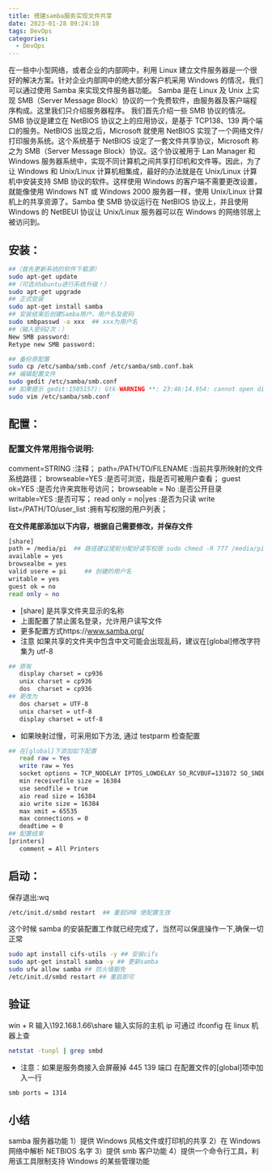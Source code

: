 ```yaml
---
title: 搭建samba服务实现文件共享
date: 2023-01-28 09:24:10
tags: DevOps
categories:
  - DevOps
---
```


在一些中小型网络，或者企业的内部网中，利用 Linux 建立文件服务器是一个很好的解决方案。针对企业内部网中的绝大部分客户机采用 Windows 的情况，我们可以通过使用 Samba 来实现文件服务器功能。
Samba 是在 Linux 及 Unix 上实现 SMB（Server Message Block）协议的一个免费软件，由服务器及客户端程序构成。这里我们只介绍服务器程序。
我们首先介绍一些 SMB 协议的情况。SMB 协议是建立在 NetBIOS 协议之上的应用协议，是基于 TCP138、139 两个端口的服务。NetBIOS 出现之后，Microsoft 就使用 NetBIOS 实现了一个网络文件/打印服务系统。这个系统基于 NetBIOS 设定了一套文件共享协议，Microsoft 称之为 SMB（Server Message Block）协议。这个协议被用于 Lan Manager 和 Windows 服务器系统中，实现不同计算机之间共享打印机和文件等。因此，为了让 Windows 和 Unix/Linux 计算机相集成，最好的办法就是在 Unix/Linux 计算机中安装支持 SMB 协议的软件。这样使用 Windows 的客户端不需要更改设置，就能像使用 Windows NT 或 Windows 2000 服务器一样，使用 Unix/Linux 计算机上的共享资源了。Samba 使 SMB 协议运行在 NetBIOS 协议上，并且使用 Windows 的 NetBEUI 协议让 Unix/Linux 服务器可以在 Windows 的网络邻居上被访问到。

## 安装：

```bash
##（首先更新系统的软件下载源）
sudo apt-get update
##（可选对ubuntu进行系统升级！）
sudo apt-get upgrade
## 正式安装
sudo apt-get install samba
## 安装结束后创建Samba用户，用户名及密码
sudo smbpasswd -a xxx  ## xxx为用户名
##（输入密码2次：）
New SMB password:
Retype new SMB password:

## 备份原配置
sudo cp /etc/samba/smb.conf /etc/samba/smb.conf.bak
## 编辑配置文件
sudo gedit /etc/samba/smb.conf
## 如果提示 gedit:1505157): Gtk-WARNING **: 23:46:14.954: cannot open display:可以通过vim进行编辑
sudo vim /etc/samba/smb.conf
```

## 配置：

### 配置文件常用指令说明:

comment=STRING :注释；
path=/PATH/TO/FILENAME :当前共享所映射的文件系统路径；
browseable=YES :是否可浏览，指是否可被用户查看；
guest ok=YES :是否允许来宾账号访问；
browseable = No :是否公开目录
writable=YES :是否可写；
read only = no|yes :是否为只读
write list=/PATH/TO/user_list :拥有写权限的用户列表；

**在文件尾部添加以下内容，根据自己需要修改，并保存文件**

```bash
[share]
path = /media/pi  ## 路径建议提前分配好读写权限 sudo chmod -R 777 /media/pi
available = yes
browsealbe = yes
valid usere = pi     ## 创建的用户名
writable = yes
guest ok = no
read only = no
```

- [share] 是共享文件夹显示的名称
- 上面配置了禁止匿名登录，允许用户读写文件
- 更多配置方式https://www.samba.org/
- 注意 如果共享的文件夹中包含中文可能会出现乱码，建议在[global]修改字符集为 utf-8

```bash
## 原有
   display charset = cp936
   unix charset = cp936
   dos  charset = cp936
## 更改为
   dos charset = UTF-8
   unix charset = utf-8
   display charset = utf-8
```

- 如果映射过慢，可采用如下方法, 通过 testparm 检查配置

```bash
## 在[global]下添加如下配置
   read raw = Yes
   write raw = Yes
   socket options = TCP_NODELAY IPTOS_LOWDELAY SO_RCVBUF=131072 SO_SNDBUF=131072
   min receivefile size = 16384
   use sendfile = true
   aio read size = 16384
   aio write size = 16384
   max xmit = 65535
   max connections = 0
   deadtime = 0
## 配置结束
[printers]
   comment = All Printers
```

## 启动：

保存退出:wq

```bash
/etc/init.d/smbd restart  ## 重启SMB 使配置生效
```

这个时候 samba 的安装配置工作就已经完成了，当然可以保底操作一下,确保一切正常

```bash
sudo apt install cifs-utils -y ## 安装cifs
sudo apt-get install samba -y ## 更新samba
sudo ufw allow samba ## 防火墙豁免
/etc/init.d/smbd restart ## 重启即可
```

## 验证

win + R 输入\\192.168.1.66\share 输入实际的主机 ip 可通过 ifconfig 在 linux 机器上查

```bash
netstat -tunpl | grep smbd
```

- 注意：如果是服务商接入会屏蔽掉 445 139 端口
  在配置文件的[global]项中加入一行

```bash
smb ports = 1314
```

## 小结

samba 服务器功能
1）提供 Windows 风格文件或打印机的共享
2）在 Windows 网络中解析 NETBIOS 名字
3）提供 smb 客户功能
4）提供一个命令行工具，利用该工具限制支持 Windows 的某些管理功能
